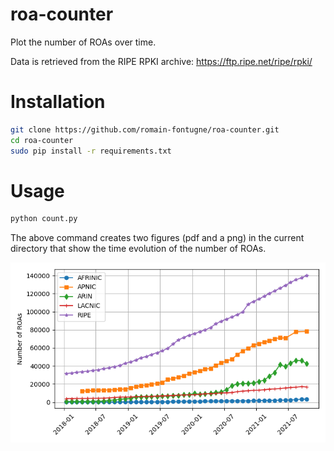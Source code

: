 # roa-counter
Plot the number of ROAs over time. 

Data is retrieved from the RIPE RPKI archive: https://ftp.ripe.net/ripe/rpki/


# Installation
```zsh
git clone https://github.com/romain-fontugne/roa-counter.git
cd roa-counter
sudo pip install -r requirements.txt
```

# Usage
```zsh
python count.py
```

The above command creates two figures (pdf and a png) in the current directory
that show the time evolution of the number of ROAs.

![Number of ROAs over time](https://raw.githubusercontent.com/romain-fontugne/roa-counter/main/roa_count_2018_2021.png)
